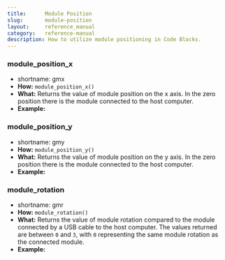 ```yaml
---
title:      Module Position
slug:       module-position
layout:     reference_manual   
category:   reference-manual
description: How to utilize module positioning in Code Blocks.
---
```


<!-- egy kép többet ér száz szánál ezért majd rakunk ide! -->

### module_position_x
  - shortname: gmx
  - **How:** `module_position_x()`
  - **What:** Returns the value of module position on the x axis. In the zero position there is the module connected to the host computer.<!-- x a left-right-->
  - **Example:**

### module_position_y
  - shortname: gmy
  - **How:** `module_position_y()`<!-- y a up-down-->
  - **What:** Returns the value of module position on the y axis. In the zero position there is the module connected to the host computer.
  - **Example:**

### module_rotation
  - shortname: gmr
  - **How:** `module_rotation()` <!-- 0 usb side up, 1: -90°2: -180° stb-->
  - **What:** Returns the value of module rotation compared to the module connected by a USB cable to the host computer. The values returned are between `0` and `3`, with `0` representing the same module rotation as the connected module.
  - **Example:**
